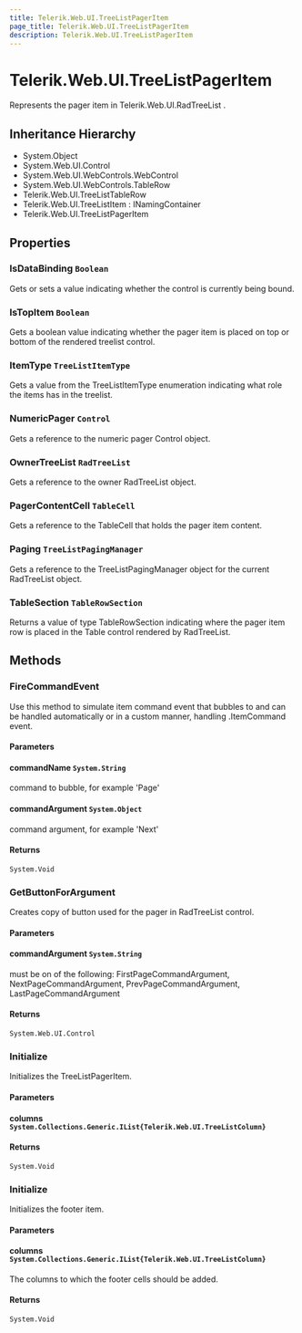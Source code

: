 ```yaml
---
title: Telerik.Web.UI.TreeListPagerItem
page_title: Telerik.Web.UI.TreeListPagerItem
description: Telerik.Web.UI.TreeListPagerItem
---
```


# Telerik.Web.UI.TreeListPagerItem

Represents the pager item in Telerik.Web.UI.RadTreeList .

## Inheritance Hierarchy

* System.Object
* System.Web.UI.Control
* System.Web.UI.WebControls.WebControl
* System.Web.UI.WebControls.TableRow
* Telerik.Web.UI.TreeListTableRow
* Telerik.Web.UI.TreeListItem : INamingContainer
* Telerik.Web.UI.TreeListPagerItem

## Properties

###  IsDataBinding `Boolean`

Gets or sets a value indicating whether the control is currently being bound.

###  IsTopItem `Boolean`

Gets a boolean value indicating whether the pager item is placed on top or bottom of the 
            rendered treelist control.

###  ItemType `TreeListItemType`

Gets a value from the TreeListItemType enumeration indicating what role the items has in the treelist.

###  NumericPager `Control`

Gets a reference to the numeric pager Control object.

###  OwnerTreeList `RadTreeList`

Gets a reference to the owner RadTreeList object.

###  PagerContentCell `TableCell`

Gets a reference to the TableCell that holds the pager item content.

###  Paging `TreeListPagingManager`

Gets a reference to the TreeListPagingManager object for the current RadTreeList object.

###  TableSection `TableRowSection`

Returns a value of type TableRowSection indicating where the pager item row is placed in the 
            Table control rendered by RadTreeList.

## Methods

###  FireCommandEvent

Use this method to simulate item command event that bubbles to 
             and can be handled automatically or in a
            custom manner, handling .ItemCommand event.

#### Parameters

#### commandName `System.String`

command to bubble, for example 'Page'

#### commandArgument `System.Object`

command argument, for example 'Next'

#### Returns

`System.Void` 

###  GetButtonForArgument

Creates copy of button used for the pager in RadTreeList control.

#### Parameters

#### commandArgument `System.String`

must be on of the following: 
                FirstPageCommandArgument,
                NextPageCommandArgument,
                PrevPageCommandArgument,
                LastPageCommandArgument

#### Returns

`System.Web.UI.Control` 

###  Initialize

Initializes the TreeListPagerItem.

#### Parameters

#### columns `System.Collections.Generic.IList{Telerik.Web.UI.TreeListColumn}`

#### Returns

`System.Void` 

###  Initialize

Initializes the footer item.

#### Parameters

#### columns `System.Collections.Generic.IList{Telerik.Web.UI.TreeListColumn}`

The columns to which the footer cells should be added.

#### Returns

`System.Void` 

